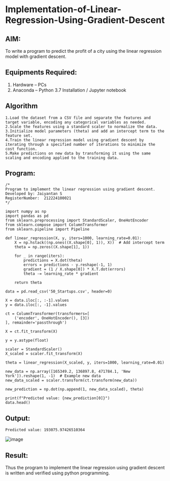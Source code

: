 # Implementation-of-Linear-Regression-Using-Gradient-Descent

## AIM:
To write a program to predict the profit of a city using the linear regression model with gradient descent.

## Equipments Required:
1. Hardware – PCs
2. Anaconda – Python 3.7 Installation / Jupyter notebook

## Algorithm
```
1.Load the dataset from a CSV file and separate the features and target variable, encoding any categorical variables as needed.
2.Scale the features using a standard scaler to normalize the data.
3.Initialize model parameters (theta) and add an intercept term to the feature set.
4.Train the linear regression model using gradient descent by iterating through a specified number of iterations to minimize the cost function.
5.Make predictions on new data by transforming it using the same scaling and encoding applied to the training data.
```
## Program:
```
/*
Program to implement the linear regression using gradient descent.
Developed by: Jaiyantan S
RegisterNumber:  212224100021
*/
```
```
import numpy as np
import pandas as pd
from sklearn.preprocessing import StandardScaler, OneHotEncoder
from sklearn.compose import ColumnTransformer
from sklearn.pipeline import Pipeline

def linear_regression(X, y, iters=1000, learning_rate=0.01):
    X = np.hstack((np.ones((X.shape[0], 1)), X))  # Add intercept term
    theta = np.zeros((X.shape[1], 1))
    
    for _ in range(iters):
        predictions = X.dot(theta)
        errors = predictions - y.reshape(-1, 1)
        gradient = (1 / X.shape[0]) * X.T.dot(errors)
        theta -= learning_rate * gradient
    
    return theta

data = pd.read_csv('50_Startups.csv', header=0)

X = data.iloc[:, :-1].values
y = data.iloc[:, -1].values

ct = ColumnTransformer(transformers=[
    ('encoder', OneHotEncoder(), [3])  
], remainder='passthrough')

X = ct.fit_transform(X)

y = y.astype(float)

scaler = StandardScaler()
X_scaled = scaler.fit_transform(X)

theta = linear_regression(X_scaled, y, iters=1000, learning_rate=0.01)

new_data = np.array([165349.2, 136897.8, 471784.1, 'New York']).reshape(1, -1)  # Example new data
new_data_scaled = scaler.transform(ct.transform(new_data))

new_prediction = np.dot(np.append(1, new_data_scaled), theta)

print(f"Predicted value: {new_prediction[0]}")
data.head()

```

## Output:

```
Predicted value: 193075.97426510364
```

![image](https://github.com/user-attachments/assets/e69e029a-58c3-41a6-be82-865da56b438b)



## Result:
Thus the program to implement the linear regression using gradient descent is written and verified using python programming.
